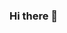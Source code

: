 ### Hi there 👋

<!--
**electr0n4ik/electr0n4ik** is a ✨ _special_ ✨ repository because its `README.md` (this file) appears on your GitHub profile.

[![Top Langs](https://github-readme-stats.vercel.app/api/top-langs/?username=electr0n4ik&layout=compact)](https://github.com/electr0n4ik/github-readme-stats)

